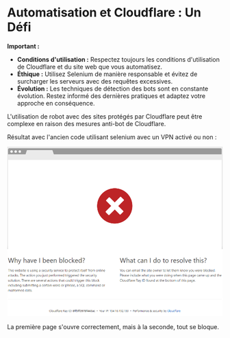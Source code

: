 # Automatisation et Cloudflare : Un Défi

**Important :**

* **Conditions d'utilisation :** Respectez toujours les conditions d'utilisation de Cloudflare et du site web que vous automatisez.
* **Éthique :** Utilisez Selenium de manière responsable et évitez de surcharger les serveurs avec des requêtes excessives.
* **Évolution :** Les techniques de détection des bots sont en constante évolution.  Restez informé des dernières pratiques et adaptez votre approche en conséquence.

L'utilisation de robot avec des sites protégés par Cloudflare peut être complexe en raison des mesures anti-bot de Cloudflare.

Résultat avec l'ancien code utilisant selenium avec un VPN activé ou non :

![Résultat avec VPN](./assets/2025-01-09_12-03.png)


La première page s'ouvre correctement, mais à la seconde, tout se bloque.
